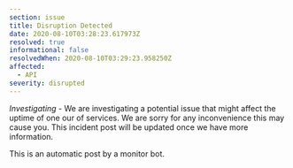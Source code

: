 ```yaml
---
section: issue
title: Disruption Detected
date: 2020-08-10T03:28:23.617973Z
resolved: true
informational: false
resolvedWhen: 2020-08-10T03:29:23.958250Z
affected:
  - API
severity: disrupted
---
```

*Investigating* - We are investigating a potential issue that might affect the uptime of one our of services. We are sorry for any inconvenience this may cause you. This incident post will be updated once we have more information.

This is an automatic post by a monitor bot.
        